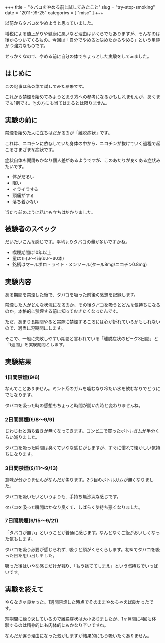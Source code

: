 +++
title = "タバコをやめる前に試してみたこと"
slug = "try-stop-smoking"
date = "2011-09-25"
categories = [ "misc" ]
+++

以前からタバコをやめようと思っていました。

増税による値上がりや健康に悪いなど理由はいくらでもありますが、そんなのは後からついてくるもの。今回は「自分でやめると決めたからやめる」という単純かつ強力なものです。

せっかくなので、やめる前に自分の体でちょっとした実験をしてみました。

## はじめに

この記事は私の体で試してみた結果です。

これから禁煙を始めてみようと思う方への参考になるかもしれませんが、あくまでも1例です。他の方にも当てはまるとは限りません。

## 実験の前に

禁煙を始めた人に立ちはだかるのが「離脱症状」です。

これは、ニコチンに依存していた身体の中から、ニコチンが抜けていく過程で起こるさまざまな症状です。

症状自体も期間もかなり個人差があるようですが、このあたりが良くある症状みたいです。

- 体がだるい
- 眠い
- イライラする
- 頭痛がする
- 落ち着かない

当たり前のように私にも立ちはだかりました。

## 被験者のスペック

だいたいこんな感じです。平均よりタバコの量が多いですかね。

- 喫煙期間は10年以上
- 量は1日3〜4箱(60〜80本)
- 銘柄はマールボロ・ライト・メンソール(タール8mg/ニコチン0.8mg)

## 実験内容

ある期間を禁煙した後で、タバコを吸った前後の感想を記録します。

禁煙した人がどんな状況になるのか、その後タバコを吸うとどんな気持ちになるのか。本格的に禁煙する前に知っておきたくなったんです。

ただ、あまり長期間やると実際に禁煙するころには心が折れているかもしれないので、適当に短期間にします。

そこで、一般に失敗しやすい期間と言われている「離脱症状のピーク3日間」と「1週間」を実験期間とします。

## 実験結果

### 1日間禁煙(9/6)

なんてことありません。ミント系のガムを噛むなり冷たい水を飲むなりでどうにでもなります。

タバコを吸った時の感想もちょっと時間が開いた時と変わりませんね。

### 2日間禁煙(9/8〜9/9)

じわじわと落ち着きが無くなってきます。コンビニで買ったボトルガムが半分くらい減りました。

タバコを吸った瞬間は臭くていやな感じがしますが、すぐに慣れて懐かしい気持ちになります。

### 3日間禁煙(9/11〜9/13)

意味が分かりませんがなんだか焦ります。2つ目のボトルガムが無くなりました。

タバコを吸いたいというよりも、手持ち無沙汰な感じです。

タバコを吸った瞬間はかなり臭くて、しばらく気持ち悪くなりました。

### 7日間禁煙(9/15〜9/21)

「タバコが無い」ということが普通に感じます。なんとなくご飯がおいしくなった気もします。

タバコを吸う必要が感じられず、吸うと頭がくらくらします。初めてタバコを吸った日を思い出しました。

吸った後はいやな感じだけが残り、「もう捨ててしまえ」という気持ちでいっぱいです。

## 実験を終えて

やらなきゃ良かった。1週間禁煙した時点でそのままやめちゃえば良かったです。

短期間に繰り返しているので離脱症状は大小ありましたが、1ヶ月間に4回も体験するのは精神的にも肉体的にもかなり辛いですね。

なんだか違う理由になった気がしますが結果的にもう吸いたくありません。



